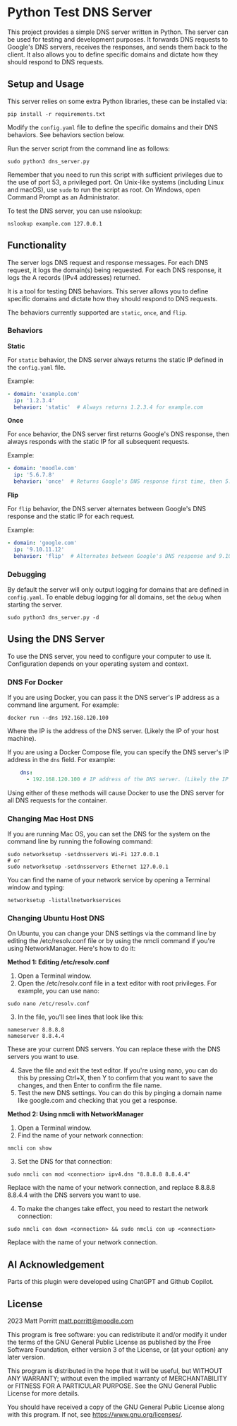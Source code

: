 # Python Test DNS Server

This project provides a simple DNS server written in Python. The server can be used for testing and development purposes. It forwards DNS requests to Google's DNS servers, receives the responses, and sends them back to the client. It also allows you to define specific domains and dictate how they should respond to DNS requests.

## Setup and Usage ##

This server relies on some extra Python libraries, these can be installed via:

```commandline
pip install -r requirements.txt
```

Modify the `config.yaml` file to define the specific domains and their DNS behaviors. See behaviors section below.

Run the server script from the command line as follows:

```commandline
sudo python3 dns_server.py
```

Remember that you need to run this script with sufficient privileges due to the use of port 53, a privileged port. On Unix-like systems (including Linux and macOS), use `sudo` to run the script as root. On Windows, open Command Prompt as an Administrator.

To test the DNS server, you can use nslookup:

```commandline
nslookup example.com 127.0.0.1
```

## Functionality ##

The server logs DNS request and response messages. For each DNS request, it logs the domain(s) being requested. For each DNS response, it logs the A records (IPv4 addresses) returned.

It is a tool for testing DNS behaviors. This server allows you to define specific domains and dictate how they should respond to DNS requests. 

The behaviors currently supported are `static`, `once`, and `flip`.

### Behaviors  ###

**Static**

For `static` behavior, the DNS server always returns the static IP defined in the `config.yaml` file. 

Example:

```yaml
- domain: 'example.com'
  ip: '1.2.3.4'
  behavior: 'static'  # Always returns 1.2.3.4 for example.com
```

**Once**

For `once` behavior, the DNS server first returns Google's DNS response, then always responds with the static IP for all subsequent requests.

Example:

```yaml
- domain: 'moodle.com'
  ip: '5.6.7.8'
  behavior: 'once'  # Returns Google's DNS response first time, then 5.6.7.8 afterwards

```

**Flip**

For `flip` behavior, the DNS server alternates between Google's DNS response and the static IP for each request.

Example:

```yaml
- domain: 'google.com'
  ip: '9.10.11.12'
  behavior: 'flip'  # Alternates between Google's DNS response and 9.10.11.12 for each request
```

### Debugging ###
By default the server will only output logging for domains that are defined in `config.yaml`. To enable debug logging for all domains, set the `debug` when starting the server.

```commandline
sudo python3 dns_server.py -d
```

## Using the DNS Server ##
To use the DNS server, you need to configure your computer to use it. Configuration depends on your operating system and context.

### DNS For Docker ###
If you are using Docker, you can pass it the DNS server's IP address as a command line argument. For example:

```commandline
docker run --dns 192.168.120.100 
```
Where the IP is the address of the DNS server. (Likely the IP of your host machine).

If you are using a Docker Compose file, you can specify the DNS server's IP address in the `dns` field. For example:

```yaml
    dns:
      - 192.168.120.100 # IP address of the DNS server. (Likely the IP of your host machine).
```

Using either of these methods will cause Docker to use the DNS server for all DNS requests for the container.

### Changing Mac Host DNS ###
If you are running Mac OS, you can set the DNS for the system on the command line by running the following command:

```commandline
sudo networksetup -setdnsservers Wi-Fi 127.0.0.1
# or
sudo networksetup -setdnsservers Ethernet 127.0.0.1
```
You can find the name of your network service by opening a Terminal window and typing:

```commandline
networksetup -listallnetworkservices
```

### Changing Ubuntu Host DNS ###
On Ubuntu, you can change your DNS settings via the command line by editing the /etc/resolv.conf file or by using the nmcli command if you're using NetworkManager. Here's how to do it:

**Method 1: Editing /etc/resolv.conf**

1. Open a Terminal window.
2. Open the /etc/resolv.conf file in a text editor with root privileges. For example, you can use nano:

```commandline
sudo nano /etc/resolv.conf
```

3. In the file, you'll see lines that look like this:

```commandline
nameserver 8.8.8.8
nameserver 8.8.4.4
```

These are your current DNS servers. You can replace these with the DNS servers you want to use.

4. Save the file and exit the text editor. If you're using nano, you can do this by pressing Ctrl+X, then Y to confirm that you want to save the changes, and then Enter to confirm the file name.
5. Test the new DNS settings. You can do this by pinging a domain name like google.com and checking that you get a response.

**Method 2: Using nmcli with NetworkManager**

1. Open a Terminal window.
2. Find the name of your network connection:

```commandline
nmcli con show
```

3. Set the DNS for that connection:

```commandline
sudo nmcli con mod <connection> ipv4.dns "8.8.8.8 8.8.4.4"
```

Replace <connection> with the name of your network connection, and replace 8.8.8.8 8.8.4.4 with the DNS servers you want to use.

4. To make the changes take effect, you need to restart the network connection:

```commandline
sudo nmcli con down <connection> && sudo nmcli con up <connection>
```

Replace <connection> with the name of your network connection.


## AI Acknowledgement ##
Parts of this plugin were developed using ChatGPT and Github Copilot.

## License ##

2023 Matt Porritt <matt.porritt@moodle.com>

This program is free software: you can redistribute it and/or modify it under
the terms of the GNU General Public License as published by the Free Software
Foundation, either version 3 of the License, or (at your option) any later
version.

This program is distributed in the hope that it will be useful, but WITHOUT ANY
WARRANTY; without even the implied warranty of MERCHANTABILITY or FITNESS FOR A
PARTICULAR PURPOSE.  See the GNU General Public License for more details.

You should have received a copy of the GNU General Public License along with
this program.  If not, see <https://www.gnu.org/licenses/>.

